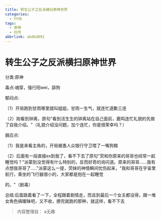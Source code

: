 ```yaml
---
title: 转生公子之反派横扫原神世界
categories:
  - YY向
tags:
  - 原神
  - 扫书
abbrlink: abdbd091
---
```

# 转生公子之反派横扫原神世界
分类:原神

毒点:魂穿，强行阳wei，舔狗

郁闷点:

（1）开局跑到甘雨哪里就叫姐姐，甘雨一生气，就连忙道歉三连

（2）刚看到钟离，原句"看到活生生的钟离站在自己面前，鹿鸣连忙礼貌的先做了自我介绍。"（礼貌介绍没问题，加个连忙，你是很荣幸吗？）

膈应点:

（1）我是来看主角的，开局被愚人众银行守卫喂了一嘴狗粮

（2）后面有一段直接ex到我了，看不下去了原句"荧和你原来的哥哥也经常一起睡觉吗？"派蒙到没觉得有什么特别的，反而好奇的询问道。原来的哥哥......我有点想我哥哥了....."派蒙这么一提，荧妹的神情瞬间忧伤起来，"我和哥哥在宇宙里航行，乘坐的飞行器很小的，大家都是抱在一起睡觉

的。"（剧毒）

总结:后面跳着看了一下，全程跟着剧情走，而且到最后一个女主都没得，跟一堆女角色搞暧昧吧，又不收，撩完就跑的那种，就这样，看不下去


> 内容整理自： a无趣